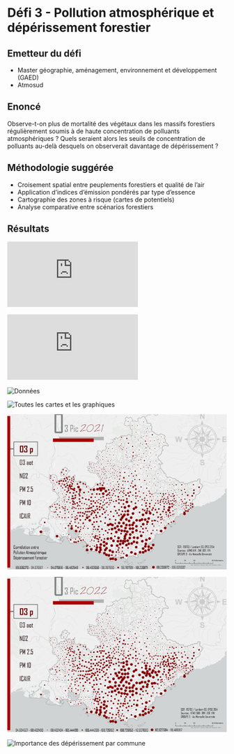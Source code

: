 # Défi 3 - Pollution atmosphérique et dépérissement forestier

## Emetteur du défi

* Master géographie, aménagement, environnement et développement (GAED) 
* Atmosud 

## Enoncé 

Observe-t-on plus de mortalité des végétaux dans les massifs forestiers régulièrement soumis à de haute concentration de polluants atmosphériques ? Quels seraient alors les seuils de concentration de polluants au-delà desquels on observerait davantage de dépérissement ? 

## Méthodologie suggérée

* Croisement spatial entre peuplements forestiers et qualité de l’air
* Application d’indices d’émission pondérés par type d’essence
* Cartographie des zones à risque (cartes de potentiels)
* Analyse comparative entre scénarios forestiers

## Résultats 


![Présentation des étudiants](https://github.com/CRIGE-PACA-lab/hackathon_crige_2025/blob/main/resultats/Aix/D%C3%A9fi%203%20-%20pollution%20atmosph%C3%A9rique%20et%20d%C3%A9p%C3%A9rissement%20forestier/Pr%C3%A9sentation.pdf)

![Note méthodologique](https://github.com/CRIGE-PACA-lab/hackathon_crige_2025/blob/main/resultats/Aix/D%C3%A9fi%203%20-%20pollution%20atmosph%C3%A9rique%20et%20d%C3%A9p%C3%A9rissement%20forestier/Traitements.pdf)

![Données](https://github.com/CRIGE-PACA-lab/hackathon_crige_2025/tree/main/resultats/Aix/D%C3%A9fi%203%20-%20pollution%20atmosph%C3%A9rique%20et%20d%C3%A9p%C3%A9rissement%20forestier/Donn%C3%A9es)

![Toutes les cartes et les graphiques](https://github.com/CRIGE-PACA-lab/hackathon_crige_2025/tree/main/resultats/Aix/D%C3%A9fi%203%20-%20pollution%20atmosph%C3%A9rique%20et%20d%C3%A9p%C3%A9rissement%20forestier/Cartes%20et%20graphiques)

![Concentration de polluants en 2021](https://github.com/CRIGE-PACA-lab/hackathon_crige_2025/blob/main/resultats/Aix/D%C3%A9fi%203%20-%20pollution%20atmosph%C3%A9rique%20et%20d%C3%A9p%C3%A9rissement%20forestier/Cartes%20et%20graphiques/cartes/cartes_2021.gif)

![Concentration de polluants en 2022](https://github.com/CRIGE-PACA-lab/hackathon_crige_2025/blob/main/resultats/Aix/D%C3%A9fi%203%20-%20pollution%20atmosph%C3%A9rique%20et%20d%C3%A9p%C3%A9rissement%20forestier/Cartes%20et%20graphiques/cartes/cartes_2022.gif)

![Importance des dépérissement par commune](https://github.com/CRIGE-PACA-lab/hackathon_crige_2025/blob/main/resultats/Aix/D%C3%A9fi%203%20-%20pollution%20atmosph%C3%A9rique%20et%20d%C3%A9p%C3%A9rissement%20forestier/Cartes%20et%20graphiques/cartes/INDICE_DE_DEPERISSEMENT.jpg)
